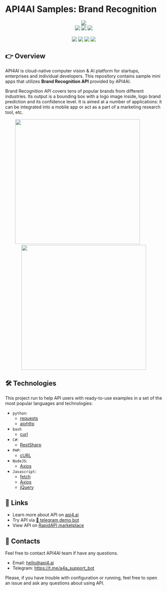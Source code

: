# API4AI Samples: Brand Recognition 

<div align="center">
<img src="https://storage.googleapis.com/api4ai-static/logo/a4a-logo-horizontal-gradient-rectangular-bg-round-glow-small-550.png"/>
</div>


<div align="center">
<a target="_blank" href="https://rapidapi.com/api4ai-api4ai-default/api/brand-recognition/details"><img src="https://img.shields.io/badge/View%20on%20RapidAPI-gray?logo=octopusdeploy&style=for-the-badge"/></a>
<a target="_blank" href="https://api4.ai/apis/brand-recognition"><img src="https://img.shields.io/badge/api4.ai%20platform-fee33c?style=for-the-badge&logo=icloud&logoColor=black"/></a>
<a target="_blank" href="https://rapidapi.com/api4ai-api4ai-default/api/brand-recognition/details"><img src="https://img.shields.io/badge/-Telegram%20demo-ddd?logo=telegram&style=for-the-badge"/></a>
<br><br>
<a target="_blank" href="https://www.instagram.com/api4ai"><img src="https://img.shields.io/badge/instagram--blue?style=social&logo=instagram"/></a>
<a target="_blank" href="https://www.facebook.com/api4ai.solutions/"><img src="https://img.shields.io/badge/facebook--blue?style=social&logo=facebook"/></a>
<a target="_blank" href="https://twitter.com/Api4Ai"><img src="https://img.shields.io/badge/twitter--blue?style=social&logo=twitter"/></a>
<a target="_blank" href="https://www.linkedin.com/company/api4ai"><img src="https://img.shields.io/badge/linkedin--blue?style=social&logo=linkedin"/></a>
</div>


## 👉 Overview

API4AI is cloud-native computer vision & AI platform for startups, enterprises and individual developers. This repository contains sample mini apps that utilizes **Brand Recognition API** provided by API4AI.

Brand Recognition API covers tens of popular brands from different industries. Its output is a bounding box with a logo image inside, logo brand prediction and its confidence level. It is aimed at a number of applications: it can be integrated into a mobile app or act as a part of a marketing research tool, etc.

<div align="center">
<img width="400" src="https://storage.googleapis.com/api4ai-static/rapidapi/brand_recognition_1.png"/>
&nbsp;&nbsp;&nbsp;&nbsp;&nbsp;&nbsp;&nbsp;&nbsp;&nbsp;
<img width="400" src="https://storage.googleapis.com/api4ai-static/rapidapi/brand_recognition_2.png"/>
</div>


## 🛠 Technologies

This project run to help API users with ready-to-use examples in a set of the most popular languages and technologies:

* `python`:
  * [requests](./python/requests/README.md)
  * [aiohttp](./python/aiohttp/README.md)
* `bash`
  * [curl](./bash/curl/README.md)
* `C#`:
  * [RestSharp](./csharp/restsharp/README.md)
* `PHP`:
  * [cURL](./php/curl/README.md)
* `NodeJS`:
  * [Axios](./nodejs/axios/README.md)
* `Javascript`:
  * [fetch](./js/fetch/README.md)
  * [Axios](./js/axios/README.md)
  * [jQuery](./js/jquery/README.md)


## 🔗 Links

* Learn more about API on [api4.ai](https://api4.ai/docs/brand-recognition)
* Try API via [🤖 telegram demo bot](http://t.me/a4a_brand_det_bot)
* View API on [RapidAPI marketplace](https://rapidapi.com/api4ai-api4ai-default/api/brand-recognition/details)


## 📩 Contacts

Feel free to contact API4AI team if have any questions.

* Email: hello@api4.ai
* Telegram: https://t.me/a4a_support_bot

Please, if you have trouble with configuration or running, feel free to open an issue and ask any questions about using API.  
